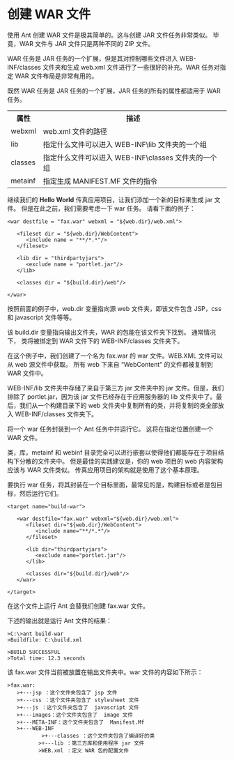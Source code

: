 # 创建 WAR 文件

使用 Ant 创建 WAR 文件是极其简单的。这与创建 JAR 文件任务非常类似。 毕竟，WAR 文件与 JAR 文件只是两种不同的 ZIP 文件。

WAR 任务是 JAR 任务的一个扩展，但是其对控制哪些文件进入 WEB-INF/classes 文件夹和生成 web.xml 文件进行了一些很好的补充。WAR 任务对指定 WAR 文件布局是非常有用的。

既然 WAR 任务是 JAR 任务的一个扩展，JAR 任务的所有的属性都适用于 WAR 任务。

<table>
  <tr>
    <th>属性</th>
    <th>描述</th>
  </tr>
  <tr>
    <td>webxml</td>
    <td>web.xml 文件的路径</td>
  </tr>
  <tr>
    <td>lib</td>
    <td>指定什么文件可以进入 WEB-INF\lib 文件夹的一个组</td>
  </tr>
    <tr>
    <td>classes</td>
    <td>指定什么文件可以进入 WEB-INF\classes 文件夹的一个组</td>
  </tr>
    <tr>
    <td>metainf</td>
    <td> 指定生成 MANIFEST.MF 文件的指令</td>
  </tr>
</table>

继续我们的 **Hello World** 传真应用项目，让我们添加一个新的目标来生成 jar 文件。 但是在此之前，我们需要考虑一下 war 任务。 请看下面的例子：

```
<war destfile = "fax.war" webxml = "${web.dir}/web.xml">

   <fileset dir = "${web.dir}/WebContent">
      <include name = "**/*.*"/>
   </fileset>
   
   <lib dir = "thirdpartyjars">
      <exclude name = "portlet.jar"/>
   </lib>
   
   <classes dir = "${build.dir}/web"/>
   
</war>
```

按照前面的例子中，web.dir 变量指向源 web 文件夹，即该文件包含 JSP，css 和 javascript 文件等等。

该 build.dir 变量指向输出文件夹，WAR 的包能在该文件夹下找到。 通常情况下， 类将被绑定到 WAR 文件下的 WEB-INF/classes 文件夹下。

在这个例子中，我们创建了一个名为 fax.war 的 war 文件。WEB.XML 文件可以从 web 源文件中获取。 所有 web 下来自 “WebContent” 的文件都被复制到 WAR 文件中。

WEB-INF/lib 文件夹中存储了来自于第三方 jar 文件夹中的 jar 文件。但是，我们排除了 portlet.jar，因为该 jar 文件已经存在于应用服务器的 lib 文件夹中了。最后，我们从一个构建目录下的 web 文件夹中复制所有的类，并将复制的类全部放入 WEB-INF/classes 文件夹下。

将一个 war 任务封装到一个 Ant 任务中并运行它。 这将在指定位置创建一个 WAR 文件。

类，库，metainf 和 webinf 目录完全可以进行嵌套以使得他们都能存在于项目结构下分散的文件夹中。 但是最佳的实践建议是，你的 web 项目的 web 内容架构应该与 WAR 文件类似。 传真应用项目的架构就是使用了这个基本原理。

要执行 war 任务，将其封装在一个目标里面，最常见的是，构建目标或者是包目标，然后运行它们。

```
<target name="build-war">

   <war destfile="fax.war" webxml="${web.dir}/web.xml">
      <fileset dir="${web.dir}/WebContent">
         <include name="**/*.*"/>
      </fileset>
      
      <lib dir="thirdpartyjars">
         <exclude name="portlet.jar"/>
      </lib>
      
      <classes dir="${build.dir}/web"/>
   </war>
   
</target>
```

在这个文件上运行 Ant 会替我们创建 fax.war 文件。

下述的输出就是运行 Ant 文件的结果：

```
>C:\>ant build-war
>Buildfile: C:\build.xml

>BUILD SUCCESSFUL
>Total time: 12.3 seconds
```

该 fax.war 文件当前被放置在输出文件夹中。war 文件的内容如下所示：

```
>fax.war:
   >+---jsp	：这个文件夹包含了 jsp 文件
   >+---css ：这个文件夹包含了 stylesheet 文件
   >+---js ：这个文件夹包含了  javascript 文件
   >+---images：这个文件夹包含了  image 文件
   >+---META-INF：这个文件夹包含了  Manifest.Mf
   >+---WEB-INF
		   >+---classes ：这个文件夹包含了编译好的类
	      >+---lib ：第三方库和使用程序 jar 文件
	      >WEB.xml ：定义 WAR 包的配置文件 
```
